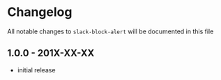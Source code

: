 # Changelog

All notable changes to `slack-block-alert` will be documented in this file

## 1.0.0 - 201X-XX-XX

- initial release
